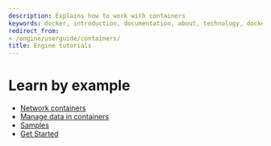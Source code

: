```yaml
---
description: Explains how to work with containers
keywords: docker, introduction, documentation, about, technology, docker.io, user, guide, user's, manual, platform, framework, home, intro
redirect_from:
- /engine/userguide/containers/
title: Engine tutorials
---
```


# Learn by example

* [Network containers](networkingcontainers.md)
* [Manage data in containers](../../storage/volumes.md)
* [Samples](../../samples/index.md)
* [Get Started](../../get-started/index.md)
